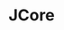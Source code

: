 ---
title: JCore
description: |
    JCore is a library used to simplify GitHub workflow commands for Java.
---
